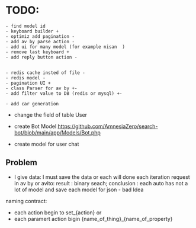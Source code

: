 

# TODO: 

    - find model id
    - keyboard builder + 
    - optimiz add pagination - 
    - add av by parse action - 
    - add ui for many model (for example nisan  )
    - remove last keyboard + 
    - add reply button action -

    
    - redis cache insted of file -  
    - redis model -
    - pagination UI +  
    - class Parser for av by +- 
    - add filter value to DB (redis or mysql) +-

    - add car generation  


 - change the field of table User
 - create Bot Model https://github.com/AmnesiaZero/search-bot/blob/main/app/Models/Bot.php

- create model for user chat 

## Problem
 - I give data: I must save the data or each will done each iteration request in av by or avito: result : binary seach; conclusion : each auto has not a lot of model and save each model for json - bad Idea


naming contract: 
 - each action begin to set_{action} or 
 - each paramert action bigin {name_of_thing}_{name_of_property}

